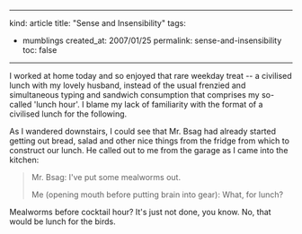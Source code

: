 -----
kind: article
title: "Sense and Insensibility"
tags:
- mumblings
created_at: 2007/01/25
permalink: sense-and-insensibility
toc: false
-----

<p>I worked at home today and so enjoyed that rare weekday treat -- a civilised lunch with my lovely husband, instead of the usual frenzied and simultaneous typing and sandwich consumption that comprises my so-called 'lunch hour'. I blame my lack of familiarity with the format of a civilised lunch for the following.</p>

<p>As I wandered downstairs, I could see that Mr. Bsag had already started getting out bread, salad and other nice things from the fridge from which to construct our lunch. He called out to me from the garage as I came into the kitchen:</p>

<blockquote>
  <p>Mr. Bsag: I've put some mealworms out.</p>

<p>Me (opening mouth before putting brain into gear): What, for lunch?</p>
</blockquote>

<p>Mealworms before cocktail hour? It's just not done, you know. No, that would be lunch for the birds.</p>



